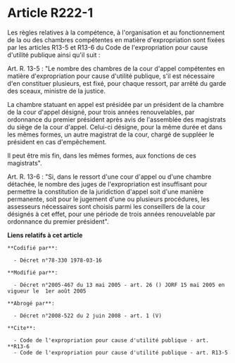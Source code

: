 # Article R222-1

Les règles relatives à la compétence, à l'organisation et au fonctionnement de la ou des chambres compétentes en matière
d'expropriation sont fixées par les articles R13-5 et R13-6 du Code de l'expropriation pour cause d'utilité publique ainsi
qu'il suit :

Art.  R. 13-5 : "Le nombre des chambres de la cour d'appel compétentes en matière d'expropriation pour cause d'utilité
publique, s'il est nécessaire d'en constituer plusieurs, est fixé, pour chaque ressort, par arrêté du garde des sceaux,
ministre de la justice.

La chambre statuant en appel est présidée par un président de la chambre de la cour d'appel désigné, pour trois années
renouvelables, par ordonnance du premier président après avis de l'assemblée des magistrats du siège de la cour d'appel.
Celui-ci désigne, pour la même durée et dans les mêmes formes, un autre magistrat de la cour, chargé de suppléer le président
en cas d'empêchement.

Il peut être mis fin, dans les mêmes formes, aux fonctions de ces magistrats".

Art. R. 13-6 : "Si, dans le ressort d'une cour d'appel ou d'une chambre détachée, le nombre des juges de l'expropriation est
insuffisant pour permettre la constitution de la juridiction d'appel soit d'une manière permanente, soit pour le jugement
d'une ou plusieurs procédures, les assesseurs nécessaires sont choisis parmi les conseillers de la cour désignés à cet effet,
pour une période de trois années renouvelable par ordonnance du premier président".

**Liens relatifs à cet article**

	**Codifié par**:

	  - Décret n°78-330 1978-03-16

	**Modifié par**:

	  - Décret n°2005-467 du 13 mai 2005 - art. 26 () JORF 15 mai 2005 en vigueur le  1er août 2005

	**Abrogé par**:

	  - Décret n°2008-522 du 2 juin 2008 - art. 1 (V)

	**Cite**:

	  - Code de l'expropriation pour cause d'utilité publique - art. **R13-6
	  - Code de l'expropriation pour cause d'utilité publique - art. R13-5
